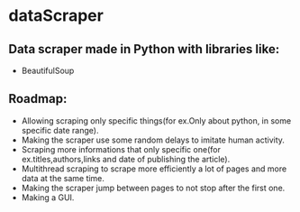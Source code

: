 # dataScraper
## Data scraper made in Python with libraries like:<br>
- BeautifulSoup<br>

## Roadmap:<br>
- Allowing scraping only specific things(for ex.Only about python, in some specific date range).<br>
- Making the scraper use some random delays to imitate human activity.<br>
- Scraping more informations that only specific one(for ex.titles,authors,links and date of publishing the article).<br>
- Multithread scraping to scrape more efficiently a lot of pages and more data at the same time.<br>
- Making the scraper jump between pages to not stop after the first one.<br>
- Making a GUI.<br>
